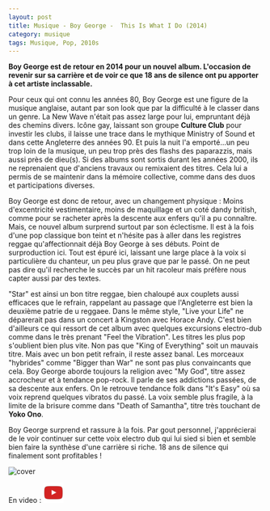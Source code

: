 ```yaml
---
layout: post
title: Musique - Boy George -  This Is What I Do (2014)
category: musique
tags: Musique, Pop, 2010s
---
```

**Boy George est de retour en 2014 pour un nouvel album. L'occasion de revenir sur sa carrière et de voir ce que 18 ans de silence ont pu apporter à cet artiste inclassable.**

Pour ceux qui ont connu les années 80, Boy George est une figure de la musique anglaise, autant par son look que par la difficulté à le classer dans un genre. La New Wave n'était pas assez large pour lui, empruntant déjà des chemins divers. Icône gay, laissant son groupe **Culture Club** pour investir les clubs, il laisse une trace dans le mythique Ministry of Sound et dans cette Angleterre des années 90. Et puis la nuit l'a emporté...un peu trop loin de la musique, un peu trop près des flashs des paparazzis, mais aussi près de dieu(s). Si des albums sont sortis durant les années 2000, ils ne reprenaient que d'anciens travaux ou remixaient des titres. Cela lui a permis de se maintenir dans la mémoire collective, comme dans des duos et participations diverses.

Boy George est donc de retour, avec un changement physique : Moins d'excentricité vestimentaire, moins de maquillage et un coté dandy british, comme pour se racheter après la descente aux enfers qu'il a pu connaître. Mais, ce nouvel album surprend surtout par son éclectisme. Il est à la fois d'une pop classique bon teint et n'hésite pas à aller dans les registres reggae qu'affectionnait déjà Boy George à ses débuts. Point de surproduction ici. Tout est épuré ici, laissant une large place à la voix si particulière du chanteur, un peu plus grave que par le passé. On ne peut pas dire qu'il recherche le succès par un hit racoleur mais préfère nous capter aussi par des textes.

"Star" est ainsi un bon titre reggae, bien chaloupé aux couplets aussi efficaces que le refrain, rappelant au passage que l'Angleterre est bien la deuxième patrie de u reggaee. Dans le même style, "Live your Life" ne déparerait pas dans un concert à Kingston avec Horace Andy. C'est bien d'ailleurs ce qui ressort de cet album avec quelques excursions electro-dub comme dans le très prenant "Feel the Vibration". Les titres les plus pop s'oublient bien plus vite. Non pas que "King of Everything" soit un mauvais titre. Mais avec un bon petit refrain, il reste assez banal. Les morceaux "hybrides" comme "Bigger than War" ne sont pas plus convaincants que cela. Boy George aborde toujours la religion avec "My God", titre assez accrocheur et à tendance pop-rock. Il parle de ses addictions passées, de sa descente aux enfers. On le retrouve tendance folk dans "It's Easy" où sa voix reprend quelques vibratos du passé. La voix semble plus fragile, à la limite de la brisure comme dans "Death of Samantha", titre très touchant de **Yoko Ono**.

Boy George surprend et rassure à la fois. Par gout personnel, j'apprécierai de le voir continuer sur cette voix electro dub qui lui sied si bien et semble bien faire la synthèse d'une carrière si riche. 18 ans de silence qui finalement sont profitables !

![cover](https://filedn.eu/llqi9IBxlYouGRXYG2xlROb/img/2014/boygeorge.jpg)

En video : [![video](/images/youtube.png)](http://www.youtube.com/watch?v=DEuuGObqchs&amp;w=560&amp;h=315)
